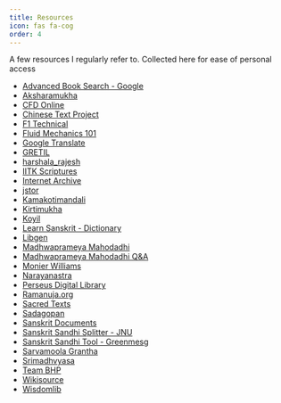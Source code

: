```yaml
---
title: Resources
icon: fas fa-cog
order: 4
---
```


A few resources I regularly refer to. Collected here for ease of personal access

- <a target="_blank" href="https://books.google.co.in/advanced_book_search">Advanced Book Search - Google</a>
- <a target="_blank" href="https://aksharamukha.appspot.com/converter">Aksharamukha</a>
- <a target="_blank" href="https://www.cfd-online.com/">CFD Online</a>
- <a target="_blank" href="https://ctext.org/">Chinese Text Project</a>
- <a target="_blank" href="https://www.f1technical.net/">F1 Technical</a>
- <a target="_blank" href="https://www.youtube.com/channel/UCcqQi9LT0ETkRoUu8eYaEkg">Fluid Mechanics 101</a>
- <a target="_blank" href="https://translate.google.co.in/">Google Translate</a>
- <a target="_blank" href="https://gretil.sub.uni-goettingen.de/gretil.html">GRETIL</a>
- <a target="_blank" href="https://sites.google.com/site/harshalarajesh/">harshala_rajesh</a>
- <a target="_blank" href="https://www.gitasupersite.iitk.ac.in/">IITK Scriptures</a>
- <a target="_blank" href="https://archive.org/">Internet Archive</a>
- <a target="_blank" href="https://www.jstor.org/">jstor</a>
- <a target="_blank" href="https://www.kamakotimandali.com/">Kamakotimandali</a>
- <a target="_blank" href="http://kirtimukha.com/">Kirtimukha</a>
- <a target="_blank" href="https://koyil.org/">Koyil</a>
- <a target="_blank" href="https://www.learnsanskrit.cc/">Learn Sanskrit - Dictionary</a>
- <a target="_blank" href="https://www.libgen.is/">Libgen</a>
- <a target="_blank" href="https://madhwaprameyamahodadhi.blogspot.com/">Madhwaprameya Mahodadhi</a>
- <a target="_blank" href="https://sites.google.com/site/madhwaprameyaqa/">Madhwaprameya Mahodadhi Q&A</a>
- <a target="_blank" href="https://www.sanskrit-lexicon.uni-koeln.de/scans/MWScan/2020/web/webtc/indexcaller.php">Monier Williams</a>
- <a target="_blank" href="https://narayanastra.blogspot.com/p/home-page.html">Narayanastra</a>
- <a target="_blank" href="https://www.perseus.tufts.edu/hopper/">Perseus Digital Library</a>
- <a target="_blank" href="https://ramanuja.org/sri/Web/Index">Ramanuja.org</a>
- <a target="_blank" href="https://sacred-texts.com/">Sacred Texts</a>
- <a target="_blank" href="https://www.sadagopan.org/">Sadagopan</a>
- <a target="_blank" href="https://sanskritdocuments.org/">Sanskrit Documents</a>
- <a target="_blank" href="http://sanskrit.jnu.ac.in/sandhi/viccheda.jsp?itext=%E0%A4%AE%E0%A4%A6%E0%A5%8D%E0%A4%AF%E0%A4%BE%E0%A4%9C%E0%A4%BF%E0%A4%A8%E0%A4%83&itrans=&lastChar=#results">Sanskrit Sandhi Splitter - JNU</a>
- <a target="_blank" href="https://greenmesg.org/sanskrit_online_tools/sanskrit_sandhi_tool.php">Sanskrit Sandhi Tool - Greenmesg</a>
- <a target="_blank" href="https://anandamakaranda.in/">Sarvamoola Grantha</a>
- <a target="_blank" href="https://srimadhvyasa.wordpress.com/">Srimadhvyasa</a>
- <a target="_blank" href="https://www.team-bhp.com/">Team BHP</a>
- <a target="_blank" href="https://en.wikisource.org/wiki/Wikisource:Books">Wikisource</a>
- <a target="_blank" href="https://www.wisdomlib.org/">Wisdomlib</a>
